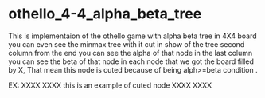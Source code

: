 # othello_4-4_alpha_beta_tree
This is implementaion of the othello game with alpha beta tree in 4X4 board you can even see the minmax tree with it cut in show of the tree second column from the end you can see the alpha of that node in the last column you can see the beta of that node in each node that we got the board filled by X, That mean this node is cuted because of being alph>=beta condition .

EX:
XXXX
XXXX this is an example of cuted node
XXXX
XXXX
